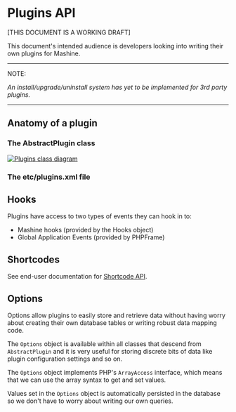 Plugins API
===

[THIS DOCUMENT IS A WORKING DRAFT]

This document's intended audience is developers looking into writing their own
plugins for Mashine.

* * *

NOTE:

*An install/upgrade/uninstall system has yet to be implemented for 3rd party plugins.*

* * *

## Anatomy of a plugin

### The AbstractPlugin class

[![Plugins class diagram](http://github.com/E-NOISE/Mashine/raw/master/docs/assets/Mashine-PluginAPI-Class-Diagram.png "Plugins class diagram")](http://github.com/E-NOISE/Mashine/raw/master/docs/assets/Mashine-PluginAPI-Class-Diagram.png)

### The etc/plugins.xml file

## Hooks

Plugins have access to two types of events they can hook in to:

* Mashine hooks (provided by the Hooks object)
* Global Application Events (provided by PHPFrame)

## Shortcodes

See end-user documentation for
[Shortcode API](http://github.com/E-NOISE/Mashine/blob/master/docs/05.Shortcodes.md).

## Options

Options allow plugins to easily store and retrieve data without having worry
about creating their own database tables or writing robust data mapping code.

The `Options` object is available within all classes that descend from
`AbstractPlugin` and it is very useful for storing discrete bits of data like
plugin configuration settings and so on.

The `Options` object implements PHP's `ArrayAccess` interface, which means that
we can use the array syntax to get and set values.

Values set in the `Options` object is automatically persisted in the database
so we don't have to worry about writing our own queries.
